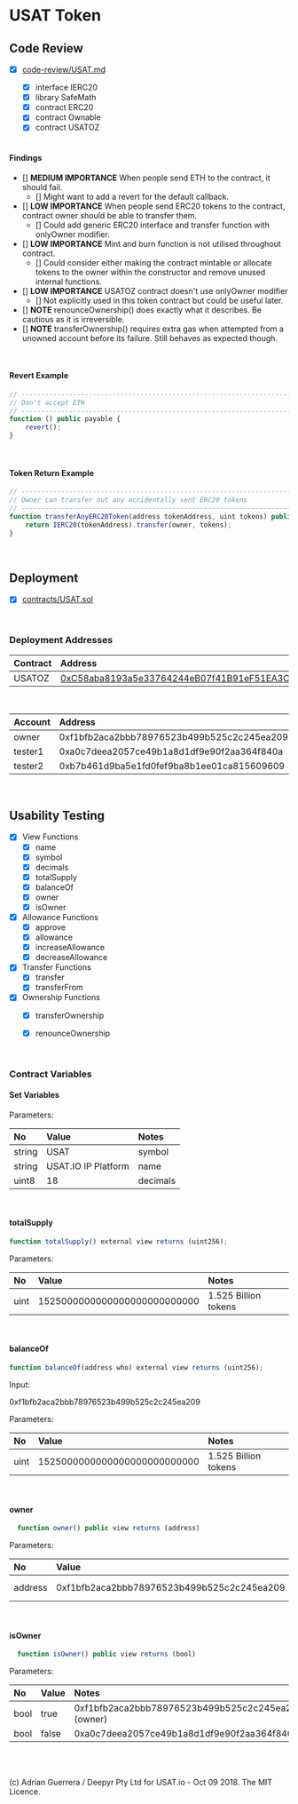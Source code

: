 
# USAT Token

## Code Review

* [x] [code-review/USAT.md](code-review/USAT.md)
  * [x] interface IERC20
  * [x] library SafeMath
  * [x] contract ERC20
  * [x] contract Ownable
  * [x] contract USATOZ

  <br />


#### Findings
  * [] **MEDIUM IMPORTANCE** When people send ETH to the contract, it should fail.
    * [] Might want to add a revert for the default callback.
  * [] **LOW IMPORTANCE** When people send ERC20 tokens to the contract, contract owner should be able to transfer them.
    * [] Could add generic ERC20 interface and transfer function with onlyOwner modifier.
  * [] **LOW IMPORTANCE** Mint and burn function is not utilised throughout contract.
    * [] Could consider either making the contract mintable or allocate tokens to the owner within the constructor and remove unused internal functions.
  * [] **LOW IMPORTANCE** USATOZ contract doesn't use onlyOwner modifier
      * [] Not explicitly used in this token contract but could be useful later.
  * [] **NOTE** renounceOwnership() does exactly what it describes. Be cautious as it is irreversible.
  * [] **NOTE** transferOwnership() requires extra gas when attempted from a unowned account before its failure. Still behaves as expected though.

<br />

#### Revert Example
```javascript
// ------------------------------------------------------------------------
// Don't accept ETH
// ------------------------------------------------------------------------
function () public payable {
    revert();
}
```
<br />

#### Token Return Example
```javascript
// ------------------------------------------------------------------------
// Owner can transfer out any accidentally sent ERC20 tokens
// ------------------------------------------------------------------------
function transferAnyERC20Token(address tokenAddress, uint tokens) public onlyOwner returns (bool success) {
    return IERC20(tokenAddress).transfer(owner, tokens);
}
```
<br />

## Deployment

* [x] [contracts/USAT.sol](contracts/USAT.sol)

<br />


### Deployment Addresses

Contract                                | Address
:-------------------------------------- |:-------
USATOZ |   [0xC58aba8193a5e33764244eB07f41B91eF51EA3Ca](https://ropsten.etherscan.io/tx/0x20e287ec151357cfe4864c24eccaf9c776bc352dbb690dbddc4fb1bec961e1f9)

<br />

Account                           | Address
:-------------------------------- |:-------
owner   | 0xf1bfb2aca2bbb78976523b499b525c2c245ea209
tester1 | 0xa0c7deea2057ce49b1a8d1df9e90f2aa364f840a
tester2 | 0xb7b461d9ba5e1fd0fef9ba8b1ee01ca815609609

<br />

## Usability Testing

* [x] View Functions
  * [x] name
  * [x] symbol
  * [x] decimals
  * [x] totalSupply
  * [x] balanceOf
  * [x] owner
  * [x] isOwner
* [x] Allowance Functions
  * [x] approve
  * [x] allowance
  * [x] increaseAllowance
  * [x] decreaseAllowance
* [x] Transfer Functions
  * [x] transfer
  * [x] transferFrom
* [x] Ownership Functions
  * [x] transferOwnership
  * [x] renounceOwnership


<br />

### Contract Variables
#### Set Variables

Parameters:

No      | Value              | Notes
:------ |:----------------- |:----
string | USAT   | symbol
string | USAT.IO IP Platform   | name
uint8 | 18    | decimals


<br />


#### totalSupply
```javascript
function totalSupply() external view returns (uint256);
```

Parameters:

No      | Value              | Notes
:------ |:----------------- |:----
uint | 1525000000000000000000000000   | 1.525 Billion tokens

<br />

#### balanceOf
```javascript
function balanceOf(address who) external view returns (uint256);
```
Input:

0xf1bfb2aca2bbb78976523b499b525c2c245ea209

Parameters:

No      | Value              | Notes
:------ |:----------------- |:----
uint | 1525000000000000000000000000   | 1.525 Billion tokens

<br />

#### owner
```javascript
  function owner() public view returns (address)
```

Parameters:

No      | Value              | Notes
:------ |:----------------- |:----
address | 0xf1bfb2aca2bbb78976523b499b525c2c245ea209   | Contract creator

<br />

#### isOwner
```javascript
  function isOwner() public view returns (bool)
```

Parameters:

No      | Value              | Notes
:------ |:----------------- |:----
bool | true   | 0xf1bfb2aca2bbb78976523b499b525c2c245ea209 (owner)
bool | false  | 0xa0c7deea2057ce49b1a8d1df9e90f2aa364f840a


<br />
<br />


(c) Adrian Guerrera / Deepyr Pty Ltd for USAT.io - Oct 09 2018. The MIT Licence.
